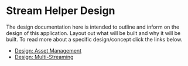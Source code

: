 # Stream Helper Design

The design documentation here is intended to outline and inform on the design of this application.  Layout out what will be built and why it will be built.  To read more about a specific design/concept click the links below.

- [Design: Asset Management](./design-asset-management.md)
- [Design: Multi-Streaming](./design-multi-stream.md)